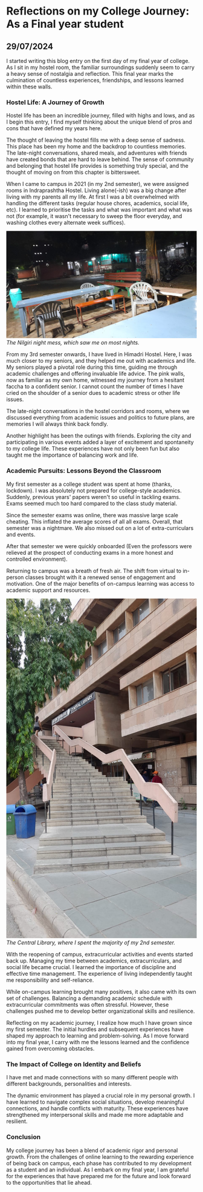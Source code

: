 # Reflections on my College Journey: As a Final year student
## 29/07/2024 

I started writing this blog entry on the first day of my final year of college. As I sit in my hostel room, the familiar surroundings suddenly seem to carry a heavy sense of nostalgia and reflection. This final year marks the culmination of countless experiences, friendships, and lessons learned within these walls. 

### Hostel Life: A Journey of Growth

Hostel life has been an incredible journey, filled with highs and lows, and as I begin this entry, I find myself thinking about the unique blend of pros and cons that have defined my years here. 

The thought of leaving the hostel fills me with a deep sense of sadness. This place has been my home and the backdrop to countless memories. The late-night conversations, shared meals, and adventures with friends have created bonds that are hard to leave behind. The sense of community and belonging that hostel life provides is something truly special, and the thought of moving on from this chapter is bittersweet.

When I came to campus in 2021 (in my 2nd semester), we were assigned rooms in Indraprashtha Hostel. Living alone(-ish) was a big change after living with my parents all my life. At first I was a bit overwhelmed with handling the different tasks (regular house chores, academics, social life, etc). I learned to prioritise the tasks and what was important and what was not (for example, it wasn't necessary to sweep the floor everyday, and washing clothes every alternate week suffices). 

![NIlgiri Night Mess](https://github.com/CodingLife1024/blog-content/blob/main/images/clg-nm.jpg?raw=true)
*The Nilgiri night mess, which saw me on most nights.*

From my 3rd semester onwards, I have lived in Himadri Hostel. Here, I was much closer to my seniors, and they helped me out with academics and life. My seniors played a pivotal role during this time, guiding me through academic challenges and offering invaluable life advice. The pink walls, now as familiar as my own home, witnessed my journey from a hesitant faccha to a confident senior. I cannot count the number of times I have cried on the shoulder of a senior dues to academic stress or other life issues. 

The late-night conversations in the hostel corridors and rooms, where we discussed everything from academic issues and politics to future plans, are memories I will always think back fondly. 

Another highlight has been the outings with friends. Exploring the city and participating in various events added a layer of excitement and spontaneity to my college life. These experiences have not only been fun but also taught me the importance of balancing work and life.

### Academic Pursuits: Lessons Beyond the Classroom

My first semester as a college student was spent at home (thanks, lockdown). I was absolutely not prepared for college-style academics. Suddenly, previous years' papers weren't so useful in tackling exams. Exams seemed much too hard compared to the class study material. 

Since the semester exams was online, there was massive large scale cheating. This inflated the average scores of all all exams. Overall, that semester was a nightmare. We also missed out on a lot of extra-curriculars and events. 

After that semester we were quickly onboarded (Even the professors were relieved at the prospect of conducting exams in a more honest and controlled environment).

Returning to campus was a breath of fresh air. The shift from virtual to in-person classes brought with it a renewed sense of engagement and motivation. One of the major benefits of on-campus learning was access to academic support and resources.

![Central Library](https://github.com/CodingLife1024/blog-content/blob/main/images/clg-lib.jpg?raw=true)
*The Central Library, where I spent the majority of my 2nd semester.*

With the reopening of campus, extracurricular activities and events started back up. Managing my time between academics, extracurriculars, and social life became crucial. I learned the importance of discipline and effective time management. The experience of living independently taught me responsibility and self-reliance.

While on-campus learning brought many positives, it also came with its own set of challenges. Balancing a demanding academic schedule with extracurricular commitments was often stressful. However, these challenges pushed me to develop better organizational skills and resilience.

Reflecting on my academic journey, I realize how much I have grown since my first semester. The initial hurdles and subsequent experiences have shaped my approach to learning and problem-solving. As I move forward into my final year, I carry with me the lessons learned and the confidence gained from overcoming obstacles.

### The Impact of College on Identity and Beliefs

I have met and made connections with so many different people with different backgrounds, personalities and interests.  

The dynamic environment has played a crucial role in my personal growth. I have learned to navigate complex social situations, develop meaningful connections, and handle conflicts with maturity. These experiences have strengthened my interpersonal skills and made me more adaptable and resilient. 

### Conclusion

My college journey has been a blend of academic rigor and personal growth. From the challenges of online learning to the rewarding experience of being back on campus, each phase has contributed to my development as a student and an individual. As I embark on my final year, I am grateful for the experiences that have prepared me for the future and look forward to the opportunities that lie ahead. 